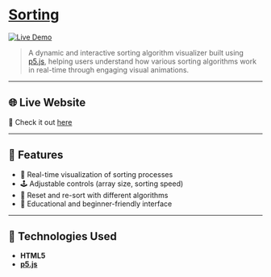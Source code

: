 # [Sorting](https://wosuxh.github.io/sorting-algo-project/ 'Live website')

[![Live Demo](https://img.shields.io/badge/Live%20Demo-Click%20Here-blue?style=for-the-badge)](https://wosuxh.github.io/sorting-algo-project/)

> A dynamic and interactive sorting algorithm visualizer built using [p5.js](https://p5js.org/), helping users understand how various sorting algorithms work in real-time through engaging visual animations.

---

## 🌐 Live Website

🔗 Check it out [here](https://wosuxh.github.io/sorting-algo-project/)

---

## 📌 Features

- 🎨 Real-time visualization of sorting processes
- 🕹️ Adjustable controls (array size, sorting speed)
- 🔁 Reset and re-sort with different algorithms
- 🧠 Educational and beginner-friendly interface

---

## 🧰 Technologies Used

- **HTML5**
- **[p5.js](https://p5js.org/)**
